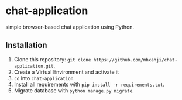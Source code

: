 # chat-application
simple browser-based chat application using Python.

## Installation

1. Clone this repository: `git clone https://github.com/mhxahji/chat-application.git`.
2. Create a Virtual Environment and activate it
3. `cd` into `chat-application`.
4. Install all requirements with `pip install -r requirements.txt`.
5. Migrate database with `python manage.py migrate`.
